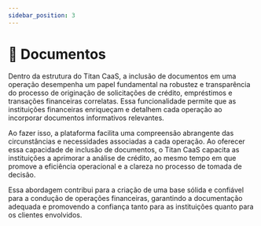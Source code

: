 ```yaml
---
sidebar_position: 3
---
```


# 📂 Documentos

Dentro da estrutura do Titan CaaS, a inclusão de documentos em uma operação desempenha um papel fundamental na robustez e transparência do processo de originação de solicitações de crédito, empréstimos e transações financeiras correlatas. Essa funcionalidade permite que as instituições financeiras enriqueçam e detalhem cada operação ao incorporar documentos informativos relevantes.

Ao fazer isso, a plataforma facilita uma compreensão abrangente das circunstâncias e necessidades associadas a cada operação. Ao oferecer essa capacidade de inclusão de documentos, o Titan CaaS capacita as instituições a aprimorar a análise de crédito, ao mesmo tempo em que promove a eficiência operacional e a clareza no processo de tomada de decisão.

Essa abordagem contribui para a criação de uma base sólida e confiável para a condução de operações financeiras, garantindo a documentação adequada e promovendo a confiança tanto para as instituições quanto para os clientes envolvidos.